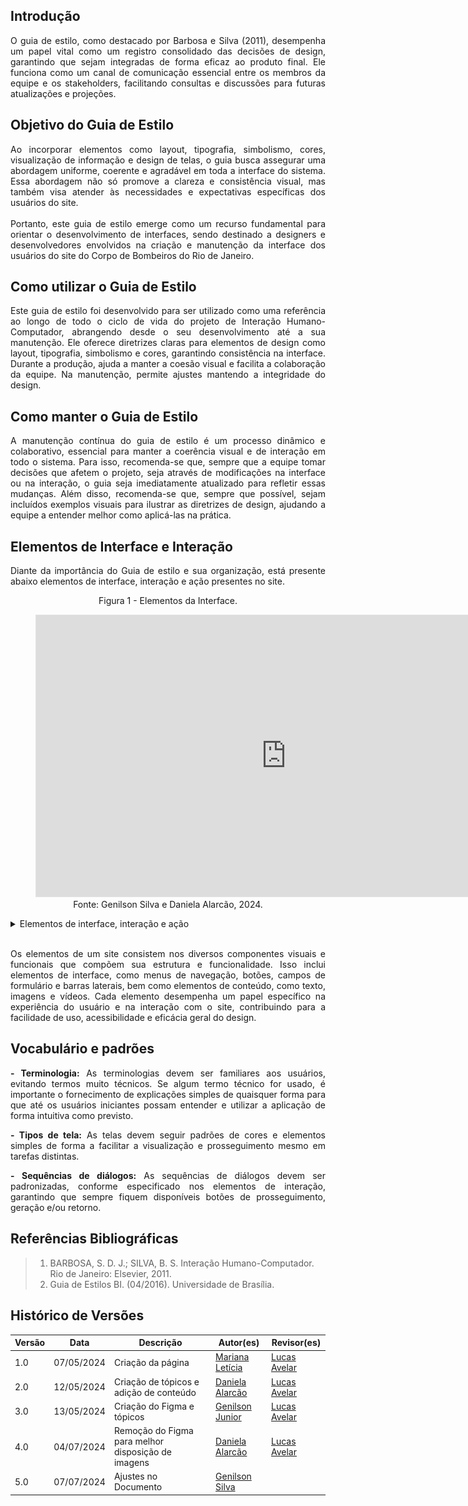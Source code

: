 ## Introdução
<p style="text-align: justify;">O guia de estilo, como destacado por Barbosa e Silva (2011), desempenha um papel vital como um registro consolidado das decisões de design, garantindo que sejam integradas de forma eficaz ao produto final. Ele funciona como um canal de comunicação essencial entre os membros da equipe e os stakeholders, facilitando consultas e discussões para futuras atualizações e projeções. </p>

## Objetivo do Guia de Estilo
<p style="text-align: justify;">Ao incorporar elementos como layout, tipografia, simbolismo, cores, visualização de informação e design de telas, o guia busca assegurar uma abordagem uniforme, coerente e agradável em toda a interface do sistema. Essa abordagem não só promove a clareza e consistência visual, mas também visa atender às necessidades e expectativas específicas dos usuários do site. <br><br>Portanto, este guia de estilo emerge como um recurso fundamental para orientar o desenvolvimento de interfaces, sendo destinado a designers e desenvolvedores envolvidos na criação e manutenção da interface dos usuários do site do Corpo de Bombeiros do Rio de Janeiro.</p>

## Como utilizar o Guia de Estilo
<p style="text-align: justify;">Este guia de estilo foi desenvolvido para ser utilizado como uma referência ao longo de todo o ciclo de vida do projeto de Interação Humano-Computador, abrangendo desde o seu  desenvolvimento até a sua manutenção. Ele oferece diretrizes claras para elementos de design como layout, tipografia, simbolismo e cores, garantindo consistência na interface. Durante a produção, ajuda a manter a coesão visual e facilita a colaboração da equipe. Na manutenção, permite ajustes mantendo a integridade do design. </p> 

## Como manter o Guia de Estilo
<p style="text-align: justify;">A manutenção contínua do guia de estilo é um processo dinâmico e colaborativo, essencial para manter a coerência visual e de interação em todo o sistema. Para isso, recomenda-se que, sempre que a equipe tomar decisões que afetem o projeto, seja através de modificações na interface ou na interação, o guia seja imediatamente atualizado para refletir essas mudanças. Além disso, recomenda-se que, sempre que possível, sejam incluídos exemplos visuais para ilustrar as diretrizes de design, ajudando a equipe a entender melhor como aplicá-las na prática. </p>

## Elementos de Interface e Interação

<p style="text-align: justify;">Diante da importância do Guia de estilo e sua organização, está presente abaixo elementos de interface, interação e ação presentes no site.</p>

<center>

<figure markdown><p style="text-align: center">Figura 1 - Elementos da Interface.</p>
<iframe style="border: 1px solid rgba(0, 0, 0, 0.1);" width="800" height="450" src="https://www.figma.com/embed?embed_host=share&url=https%3A%2F%2Fwww.figma.com%2Fdesign%2F6OAfimHizydIUygovbMkTb%2FGuia-de-Estilo---CBMERJ%3Fnode-id%3D0-1%26t%3DPQyXhcxXNTm8BwSv-1" allowfullscreen></iframe><figcaption> Fonte: Genilson Silva e Daniela Alarcão, 2024.</figcaption></figure>

</center>

<details>
<summary>Elementos de interface, interação e ação </summary>
<center>

### Logos
![](../analise_requisitos_2/img/Logos.png)

### Cores
![](../analise_requisitos_2/img/Cores.png)

### Elementos de Interface
![](../analise_requisitos_2/img/ElementosDeInterface.png)

### Estilo das Opções
![](../analise_requisitos_2/img/EstiloDasOpções.png)

### Ícones
![](../analise_requisitos_2/img/Icones.png)

### Janela Inicial
![](../analise_requisitos_2/img/JanelaInicial.png)

### Tipografia
![](../analise_requisitos_2/img/Tipografia.png)

</center>
</details>
<br>

<p style="text-align: justify;">Os elementos de um site consistem nos diversos componentes visuais e funcionais que compõem sua estrutura e funcionalidade. Isso inclui elementos de interface, como menus de navegação, botões, campos de formulário e barras laterais, bem como elementos de conteúdo, como texto, imagens e vídeos. Cada elemento desempenha um papel específico na experiência do usuário e na interação com o site, contribuindo para a facilidade de uso, acessibilidade e eficácia geral do design.</p>



## Vocabulário e padrões

<p style="text-align: justify;"><strong>- Terminologia:</strong> As terminologias devem ser familiares aos usuários, evitando termos muito técnicos. Se algum termo técnico for usado, é importante o fornecimento de explicações simples de quaisquer forma para que até os usuários iniciantes possam entender e utilizar a aplicação de forma intuitiva como previsto.</p>

<p style="text-align: justify;"><strong>- Tipos de tela:</strong> As telas devem seguir padrões de cores e elementos simples de forma a facilitar a visualização e prosseguimento mesmo em tarefas distintas.</p>

<p style="text-align: justify;"><strong>- Sequências de diálogos:</strong> As sequências de diálogos devem ser padronizadas, conforme especificado nos elementos de interação, garantindo que sempre fiquem disponíveis botões de prosseguimento, geração e/ou retorno.</p>

## Referências Bibliográficas
> 1. BARBOSA, S. D. J.; SILVA, B. S. Interação Humano-Computador. Rio de Janeiro: Elsevier, 2011.
> 2. Guia de Estilos BI. (04/2016). Universidade de Brasília.

## Histórico de Versões

| Versão |    Data    | Descrição                                 | Autor(es)                                       | Revisor(es)                                    |
| ------ | :--------: | ----------------------------------------- | ----------------------------------------------- | ---------------------------------------------- |
| 1.0   | 07/05/2024 | Criação da página                         | [Mariana Letícia](https://github.com/Marianannn) | [Lucas Avelar](https://github.com/LucasAvelar2711)        |
| 2.0   | 12/05/2024 | Criação de tópicos e adição de conteúdo                        | [Daniela Alarcão](https://github.com/danialarcao) | [Lucas Avelar](https://github.com/LucasAvelar2711)        |
| 3.0   | 13/05/2024 | Criação do Figma e tópicos                    | [Genilson Junior](https://github.com/GenilsonJrs) | [Lucas Avelar](https://github.com/LucasAvelar2711)        |
| 4.0   | 04/07/2024 | Remoção do Figma para melhor disposição de imagens                    | [Daniela Alarcão](https://github.com/danialarcao) | [Lucas Avelar](https://github.com/LucasAvelar2711)        |
| 5.0   | 07/07/2024 | Ajustes no Documento                    | [Genilson Silva](https://github.com/GenilsonJrs) |      |
